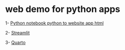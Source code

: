 # web demo for python apps

1- [Python notebook python to website app html](https://runmercury.com/tutorials/web-app-python-jupyter-notebook/)

2- [Streamlit](https://streamlit.io)

3- [Quarto](https://quarto.org/docs/get-started/hello/vscode.html)



